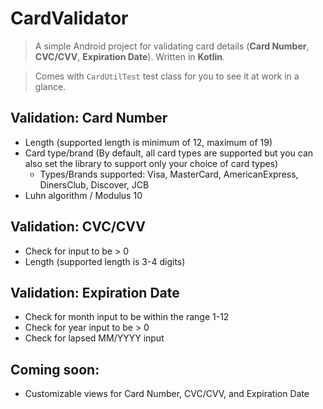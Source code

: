 # CardValidator

> A simple Android project for validating card details (**Card Number**, **CVC/CVV**, **Expiration Date**).
Written in **Kotlin**.

> Comes with `CardUtilTest` test class for you to see it at work in a glance.

## Validation: Card Number
- Length (supported length is minimum of 12, maximum of 19)
- Card type/brand (By default, all card types are supported but you can also set the library to support only your choice of card types)
	- Types/Brands supported: Visa, MasterCard, AmericanExpress, DinersClub, Discover, JCB
- Luhn algorithm / Modulus 10

## Validation: CVC/CVV
- Check for input to be > 0
- Length (supported length is 3-4 digits)

## Validation: Expiration Date
- Check for month input to be within the range 1-12
- Check for year input to be > 0
- Check for lapsed MM/YYYY input

## Coming soon:
- Customizable views for Card Number, CVC/CVV, and Expiration Date
